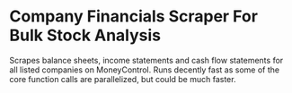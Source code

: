 # Company Financials Scraper For Bulk Stock Analysis
Scrapes balance sheets, income statements and cash flow statements for all listed companies on MoneyControl. Runs decently fast as some of the core function calls are parallelized, but could be much faster.
